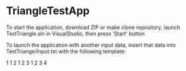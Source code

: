 # TriangleTestApp

To start the application, download ZIP or make clone repository, launch TestTriangle.sln in VisualStudio, then press 'Start' button

To launch the application with another input data, insert that data into TestTriange/Input.txt with the following template:

1
1 2
1 2 3
1 2 3 4

